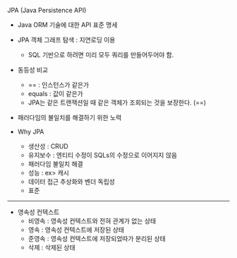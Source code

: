 JPA (Java Persistence API)

- Java ORM 기술에 대한 API 표준 명세


- JPA 객체 그래프 탐색 : 지연로딩 이용
  - SQL 기반으로 하려면 미리 모두 쿼리를 만들어두어야 함.
- 동등성 비교
  - == : 인스턴스가 같은가
  - equals : 값이 같은가
  - JPA는 같은 트랜잭션일 때 같은 객체가 조회되는 것을 보장한다. (==)
- 패러다임의 불일치를 해결하기 위한 노력
- Why JPA
  - 생산성 : CRUD
  - 유지보수 : 엔티티 수정이 SQLs의 수정으로 이어지지 않음
  - 패러다임 불일치 해결
  - 성능 : ex> 캐시
  - 데이터 접근 추상화와 벤더 독립성
  - 표준

------



- 영속성 컨텍스트
  - 비영속 : 영속성 컨텍스트와 전혀 관계가 없는 상태
  - 영속 : 영속성 컨텍스트에 저장된 상태
  - 준영속 : 영속성 컨텍스트에 저장되었따가 분리된 상태
  - 삭제 : 삭제된 상태